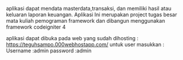 aplikasi dapat mendata masterdata,transaksi, dan memiliki hasil atau keluaran laporan keuangan.
Aplikasi Ini merupakan project tugas besar mata kuliah pemograman framework dan dibangun menggunakan framework codeigniter 4 


aplikasi dapat dibuka pada web yang sudah dihosting : https://teguhsampo.000webhostapp.com/
untuk user masukkan :
    Username :admin
    password :admin
